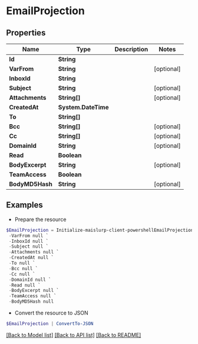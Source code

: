 # EmailProjection
## Properties

Name | Type | Description | Notes
------------ | ------------- | ------------- | -------------
**Id** | **String** |  | 
**VarFrom** | **String** |  | [optional] 
**InboxId** | **String** |  | 
**Subject** | **String** |  | [optional] 
**Attachments** | **String[]** |  | [optional] 
**CreatedAt** | **System.DateTime** |  | 
**To** | **String[]** |  | 
**Bcc** | **String[]** |  | [optional] 
**Cc** | **String[]** |  | [optional] 
**DomainId** | **String** |  | [optional] 
**Read** | **Boolean** |  | 
**BodyExcerpt** | **String** |  | [optional] 
**TeamAccess** | **Boolean** |  | 
**BodyMD5Hash** | **String** |  | [optional] 

## Examples

- Prepare the resource
```powershell
$EmailProjection = Initialize-maislurp-client-powershellEmailProjection  -Id null `
 -VarFrom null `
 -InboxId null `
 -Subject null `
 -Attachments null `
 -CreatedAt null `
 -To null `
 -Bcc null `
 -Cc null `
 -DomainId null `
 -Read null `
 -BodyExcerpt null `
 -TeamAccess null `
 -BodyMD5Hash null
```

- Convert the resource to JSON
```powershell
$EmailProjection | ConvertTo-JSON
```

[[Back to Model list]](../README#documentation-for-models) [[Back to API list]](../README#documentation-for-api-endpoints) [[Back to README]](../README)

